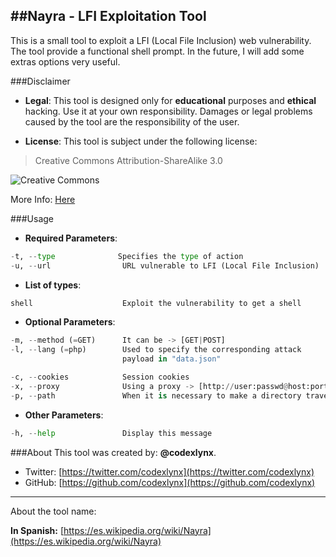 ##Nayra - LFI Exploitation Tool
--------
This is a small tool to exploit a LFI (Local File Inclusion) web vulnerability.
The tool provide a functional shell prompt. In the future, I will add some extras options very useful.

###Disclaimer

* __Legal__:
This tool is designed only for __educational__ purposes and __ethical__ hacking. Use it at your own responsibility. Damages or legal problems caused by the tool are the responsibility of the user.

* __License__:
This tool is subject under the following license:

 >Creative Commons Attribution-ShareAlike 3.0
		
 ![](https://licensebuttons.net/l/by-sa/3.0/88x31.png "Creative Commons")

 More Info: [Here](https://creativecommons.org/licenses/by-sa/3.0/ "Legal Description")


###Usage
* __Required Parameters__:
```python
-t, --type              Specifies the type of action
-u, --url                URL vulnerable to LFI (Local File Inclusion)
```

 * __List of types__:
```python
shell                    Exploit the vulnerability to get a shell
```

 * __Optional Parameters__:
```python
-m, --method (=GET)      It can be -> [GET|POST]
-l, --lang (=php)        Used to specify the corresponding attack
                         payload in "data.json"

-c, --cookies            Session cookies
-x, --proxy              Using a proxy -> [http://user:passwd@host:port]
-p, --path               When it is necessary to make a directory traversal
```
* __Other Parameters__:
```python
-h, --help               Display this message
```

###About
This tool was created by: __@codexlynx__.

* Twitter: [https://twitter.com/codexlynx](https://twitter.com/codexlynx)
* GitHub: [https://github.com/codexlynx](https://github.com/codexlynx)

----------------
About the tool name:

__In Spanish:__ [https://es.wikipedia.org/wiki/Nayra](https://es.wikipedia.org/wiki/Nayra)

